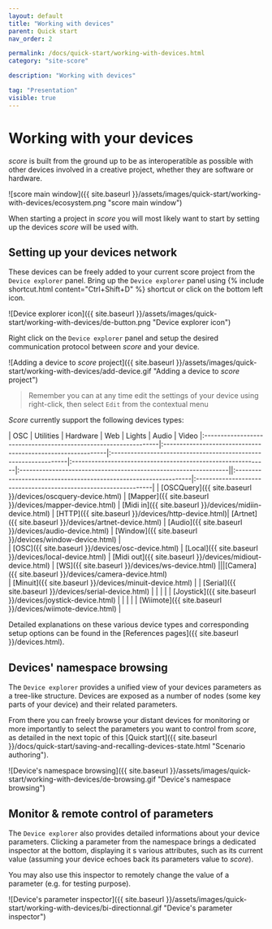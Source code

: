 ```yaml
---
layout: default
title: "Working with devices"
parent: Quick start
nav_order: 2

permalink: /docs/quick-start/working-with-devices.html
category: "site-score"

description: "Working with devices"

tag: "Presentation"
visible: true
---
```


# Working with your devices

*score* is built from the ground up to be as interoperatible as possible with other devices involved in a creative project, whether they are software or hardware.

![score main window]({{ site.baseurl }}/assets/images/quick-start/working-with-devices/ecosystem.png "score main window")

When starting a project in *score* you will most likely want to start by setting up the devices *score* will be used with.

## Setting up your devices network

These devices can be freely added to your current score project from the `Device explorer` panel. Bring up the `Device explorer` panel using {% include shortcut.html content="Ctrl+Shift+D" %} shortcut or click on the bottom left icon.

![Device explorer icon]({{ site.baseurl }}/assets/images/quick-start/working-with-devices/de-button.png "Device explorer icon")

Right click on the `Device explorer` panel and setup the desired communication protocol between *score* and your device.

![Adding a device to *score* project]({{ site.baseurl }}/assets/images/quick-start/working-with-devices/add-device.gif "Adding a device to *score* project")

> Remember you can at any time edit the settings of your device using right-click, then select `Edit` from the contextual menu

*Score* currently support the following devices types:

| OSC                                                             | Utilities                                                   | Hardware                                                        | Web                                                               | Lights                                                          | Audio                                                   | Video
|:----------------------------------------------------------------|:------------------------------------------------------------|:----------------------------------------------------------------|:------------------------------------------------------------|:----------------------------------------------------------------||:----------------------------------------------------------------|:----------------------------------------------------------------|
| [OSCQuery]({{ site.baseurl }}/devices/oscquery-device.html) | [Mapper]({{ site.baseurl }}/devices/mapper-device.html) | [Midi in]({{ site.baseurl }}/devices/midiin-device.html)    | [HTTP]({{ site.baseurl }}/devices/http-device.html)| [Artnet]({{ site.baseurl }}/devices/artnet-device.html)     | [Audio]({{ site.baseurl }}/devices/audio-device.html)   | [Window]({{ site.baseurl }}/devices/window-device.html)     |   
| [OSC]({{ site.baseurl }}/devices/osc-device.html)           | [Local]({{ site.baseurl }}/devices/local-device.html)   | [Midi out]({{ site.baseurl }}/devices/midiout-device.html)  | [WS]({{ site.baseurl }}/devices/ws-device.html)               |||[Camera]({{ site.baseurl }}/devices/camera-device.html)   
| [Minuit]({{ site.baseurl }}/devices/minuit-device.html)     |                                                             | [Serial]({{ site.baseurl }}/devices/serial-device.html)     |                                                                   |
|                                                                 |                                                             | [Joystick]({{ site.baseurl }}/devices/joystick-device.html) |                                                                   |
|                                                                 |                                                             | [Wiimote]({{ site.baseurl }}/devices/wiimote-device.html)   |


Detailed explanations on these various device types and corresponding setup options can be found in the [References pages]({{ site.baseurl }}/devices.html).

## Devices' namespace browsing

The `Device explorer` provides a unified view of your devices parameters as a tree-like structure. Devices are exposed as a number of nodes (some key parts of your device) and their related parameters.

From there you can freely browse your distant devices for monitoring or more importantly to select the parameters you want to control from *score*, as detailed in the next topic of this [Quick start]({{ site.baseurl }}/docs/quick-start/saving-and-recalling-devices-state.html "Scenario authoring").

![Device's namespace browsing]({{ site.baseurl }}/assets/images/quick-start/working-with-devices/de-browsing.gif "Device's namespace browsing")

## Monitor & remote control of parameters

The `Device explorer` also provides detailed informations about your device parameters. Clicking a parameter from the namespace brings a dedicated inspector at the bottom, displaying it s various attributes, such as its current value (assuming your device echoes back its parameters value to *score*).

You may also use this inspector to remotely change the value of a parameter (e.g. for testing purpose).

![Device's parameter inspector]({{ site.baseurl }}/assets/images/quick-start/working-with-devices/bi-directionnal.gif "Device's parameter inspector")